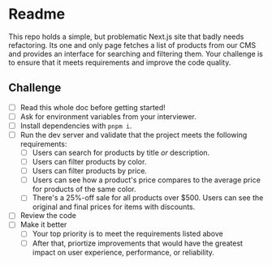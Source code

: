 # Readme

This repo holds a simple, but problematic Next.js site that badly needs refactoring. Its one and only page fetches a list of products from our CMS and provides an interface for searching and filtering them. Your challenge is to ensure that it meets requirements and improve the code quality.

## Challenge
- [ ] Read this whole doc before getting started!
- [ ] Ask for environment variables from your interviewer.
- [ ] Install dependencies with `pnpm i`.
- [ ] Run the dev server and validate that the project meets the following requirements:
  - [ ] Users can search for products by title _or_ description.
  - [ ] Users can filter products by color.
  - [ ] Users can filter products by price.
  - [ ] Users can see how a product's price compares to the average price for products of the same color.
  - [ ] There's a 25%-off sale for all products over $500. Users can see the original and final prices for items with discounts.
- [ ] Review the code
- [ ] Make it better
  - [ ] Your top priority is to meet the requirements listed above
  - [ ] After that, priortize improvements that would have the greatest impact on user experience, performance, or reliability.